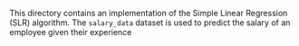 This directory contains an implementation of the Simple Linear Regression (SLR) algorithm. The `salary_data` dataset is used to predict the salary of an employee given their experience
